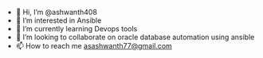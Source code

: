 - 👋 Hi, I’m @ashwanth408
- 👀 I’m interested in Ansible
- 🌱 I’m currently learning Devops tools
- 💞️ I’m looking to collaborate on oracle database automation using ansible
- 📫 How to reach me asashwanth77@gmail.com

<!---
ashwanth408/ashwanth408 is a ✨ special ✨ repository because its `README.md` (this file) appears on your GitHub profile.
You can click the Preview link to take a look at your changes.
--->
